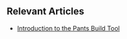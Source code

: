 ## Relevant Articles
- [Introduction to the Pants Build Tool](https://www.baeldung.com/ops/pants-build-tool-guide)
